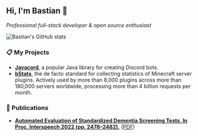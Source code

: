 ## Hi, I'm Bastian 👋

*Professional full-stack developer & open source enthusiast*

![Bastian's GitHub stats](https://github-readme-stats.vercel.app/api?username=Bastian&show_icons=true&include_all_commits=true&hide_title=true&count_private=true&hide_rank=true&disable_animations=true&show=prs_merged,prs_merged_percentage)

### 📋 My Projects

* [**Javacord**](https://github.com/Javacord/Javacord), a popular Java library for creating Discord bots.
* [**bStats**](https://github.com/Bastian/bStats), the de facto standard for collecting statistics of Minecraft server plugins. Actively used by more than 8,000 plugins across more than 180,000 servers worldwide, processing more than 4 billion requests per month.

### 📖 Publications

* [**Automated Evaluation of Standardized Dementia Screening Tests. In Proc. Interspeech 2022 (pp. 2478–2482).**](https://doi.org/10.21437/Interspeech.2022-10436) ([PDF](https://www.isca-speech.org/archive/interspeech_2022/braun22_interspeech.pdf))

